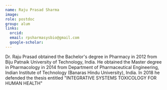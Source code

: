 ```yaml
---
name: Raju Prasad Sharma
image: 
role: postdoc
group: alum
links:
  orcid: 
  email: rpsharmasysbio@gmail.com
  google-scholar: 
---
```


Dr. Raju Prasad obtained the Bachelor's degree in Pharmacy in 2012 from Biju Patnaik University of Technology, India. He obtained the Master degree in Pharmacology in 2014 from Department of Pharmaceutical Engineering, Indian Institute of Technology (Banaras Hindu University), India. In 2018 he defended the thesis entitled "INTEGRATIVE SYSTEMS TOXICOLOGY FOR HUMAN HEALTH"
